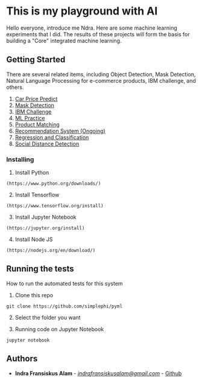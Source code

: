 # This is my playground with AI

Hello everyone, introduce me Ndra.
Here are some machine learning experiments that I did.
The results of these projects will form the basis for building a "Core" integrated machine learning.

## Getting Started

There are several related items, including Object Detection, Mask Detection, Natural Language Processing for e-commerce products, IBM challenge, and others.

1. [Car Price Predict](https://github.com/simplephi/pyml/tree/main/car-price-predict-flow-ibm)
2. [Mask Detection](https://github.com/simplephi/pyml/tree/main/facedetection)
3. [IBM Challenge](https://github.com/simplephi/pyml/tree/main/ibm-challenge)
4. [ML Practice](https://github.com/simplephi/pyml/tree/main/ml-practice)
5. [Product Matching](https://github.com/simplephi/pyml/tree/main/productmatching)
6. [Recommendation System (Ongoing)](https://github.com/simplephi/pyml/tree/main/recommended-system)
7. [Regression and Classification](https://github.com/simplephi/pyml/tree/main/regression-and-classification)
8. [Social Distance Detection](https://github.com/simplephi/pyml/tree/main/socialdistance)

### Installing

1. Install Python
```
(https://www.python.org/downloads/)
```
2. Install Tensorflow
```
(https://www.tensorflow.org/install)
```

3. Install Jupyter Notebook
```
(https://jupyter.org/install)
```

4. Install Node JS
```
(https://nodejs.org/en/download/)
```


## Running the tests

How to run the automated tests for this system

1. Clone this repo
```
git clone https://github.com/simplephi/pyml
```
2. Select the folder you want

3. Running code on Jupyter Notebook
```
jupyter notebook
```


## Authors

* **Indra Fransiskus Alam** - *indrafransiskusalam@gmail.com* - [Github](https://github.com/simplephi)
